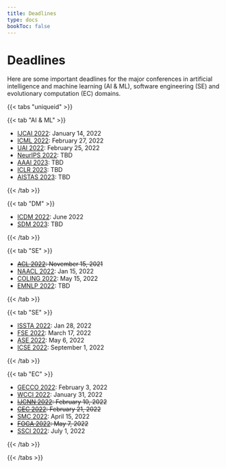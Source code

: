 ```yaml
---
title: Deadlines
type: docs
bookToc: false
---
```


# Deadlines

Here are some important deadlines for the major conferences in artificial intelligence and machine learning (AI & ML), software engineering (SE) and evolutionary computation (EC) domains.

{{< tabs "uniqueid" >}}

{{< tab "AI & ML" >}}

- [IJCAI 2022](https://ijcai-22.org/): January 14, 2022
- [ICML 2022](https://icml.cc/Conferences/2022): February 27, 2022
- [UAI 2022](https://auai.org/uai2022/): February 25, 2022
- [NeurIPS 2022](https://nips.cc/): TBD
- [AAAI 2023](https://www.aaai.org/): TBD
- [ICLR 2023](https://iclr.cc/): TBD
- [AISTAS 2023](https://aistats.org/): TBD

{{< /tab >}}

{{< tab "DM" >}}

- [ICDM 2022](https://icdm22.cse.usf.edu/index.html): June 2022
- [SDM 2023](https://www.siam.org/conferences/cm/conference/sdm21): TBD

{{< /tab >}}

{{< tab "SE" >}}

- ~~[ACL 2022](https://www.2022.aclweb.org/): November 15, 2021~~
- [NAACL 2022](https://2022.naacl.org/): Jan 15, 2022
- [COLING 2022](https://coling2022.org/): May 15, 2022
- [EMNLP 2022](): TBD

{{< /tab >}}

{{< tab "SE" >}}

- [ISSTA 2022](https://conf.researchr.org/home/issta-2022): Jan 28, 2022
- [FSE 2022](https://2022.esec-fse.org/): March 17, 2022
- [ASE 2022](https://conf.researchr.org/home/ase-2022): May 6, 2022
- [ICSE 2022](https://conf.researchr.org/home/icse-2023): September 1, 2022

{{< /tab >}}

{{< tab "EC" >}}

- [GECCO 2022](https://gecco-2022.sigevo.org/HomePage): February 3, 2022
- [WCCI 2022](https://wcci2022.org/): January 31, 2022
- ~~[IJCNN 2022](https://www.ijcnn.org/): February 10, 2022~~
- ~~[CEC 2022](https://cec2021.mini.pw.edu.pl/en/important-dates): February 21, 2022~~
- [SMC 2022](http://ieeesmc2022.org/): April 15, 2022
- ~~[FOGA 2022](https://www.fhv.at/foga2021/): May 7, 2022~~
- [SSCI 2022](https://attend.ieee.org/ssci-2022/): July 1, 2022

{{< /tab >}}

{{< /tabs >}}
